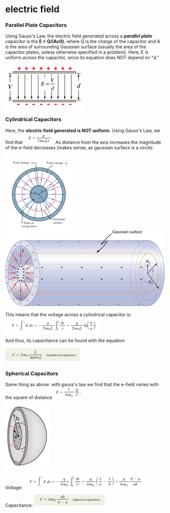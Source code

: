 # electric field

### Parallel Plate Capacitors

Using Gauss's Law, the electric field generated across a _**parallel plate** capacitor_ is the **E = Q/(Aε0)**, where Q is the charge of the capacitor and A is the area of surrounding Gaussian surface (usually the area of the capacitor plates, unless otherwise specified in a problem). Here, E is uniform across the capacitor, since its equation does NOT depend on "d."&#x20;

![a constant e-field across parallel plate capacitors](<../../.gitbook/assets/download (1).png>)

### Cylindrical Capacitors

Here, the **electric field generated is NOT uniform**. Using Gauss's Law, we find that ![](<../../.gitbook/assets/image (15) (2).png>)As distance from the axis increases the magnitude of the e-field decreases (makes sense, as gaussian surface is a circle).&#x20;

![](<../../.gitbook/assets/image (17) (2).png>)                 <img src="../../.gitbook/assets/CNX_UPhysics_25_01_cylind.jpg" alt="" data-size="original">

This means that the voltage across a cylindrical capacitor is:![](<../../.gitbook/assets/image (9) (2).png>)

And thus, its capacitance can be found with the equation:

![](<../../.gitbook/assets/image (10) (2).png>)

### Spherical Capacitors

Same thing as above: with gauss's law we find that the e-field varies with the square of distance ![](<../../.gitbook/assets/image (8) (2).png>)

![](<../../.gitbook/assets/download (1).jpg>)

Voltage: ![](<../../.gitbook/assets/image (13) (2).png>)

Capacitance: ![](<../../.gitbook/assets/image (19) (2).png>)
